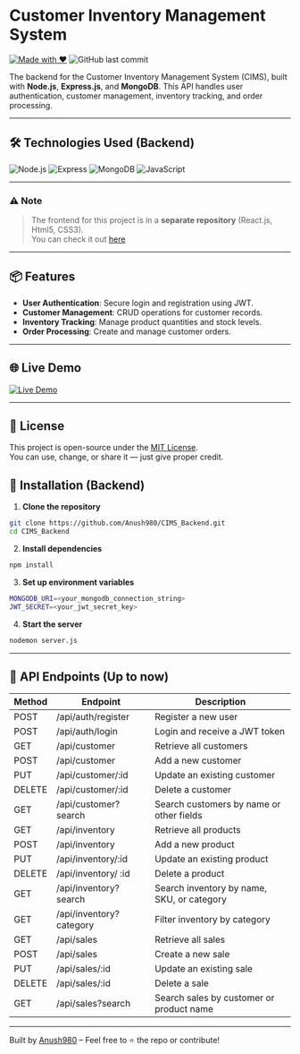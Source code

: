 # Customer Inventory Management System 


[![Made with ❤️](https://img.shields.io/badge/Made%20with-❤️-dark?style=flat-square)](https://github.com/Anush980)
![GitHub last commit](https://img.shields.io/github/last-commit/Anush980/CIMS_Backend?style=flat-square)


The backend for the Customer Inventory Management System (CIMS), built with **Node.js**, **Express.js**, and **MongoDB**. This API handles user authentication, customer management, inventory tracking, and order processing.

---

## 🛠 Technologies Used (Backend)

![Node.js](https://img.shields.io/badge/Node.js-339933?style=flat-square&logo=node.js&logoColor=white)
![Express](https://img.shields.io/badge/Express.js-000000?style=flat-square&logo=express&logoColor=white)
![MongoDB](https://img.shields.io/badge/MongoDB-47A248?style=flat-square&logo=mongodb&logoColor=white)
![JavaScript](https://img.shields.io/badge/JavaScript-F7DF1E?style=flat-square&logo=javascript&logoColor=black)

---

### ⚠️ Note
> The frontend for this project is in a **separate repository** (React.js, Html5, CSS3).  
You can check it out [here](https://github.com/Anush980/Customer_Inventory_Management_System?tab=readme-ov-file)

---

## 📦 Features

- **User Authentication**: Secure login and registration using JWT.
- **Customer Management**: CRUD operations for customer records.
- **Inventory Tracking**: Manage product quantities and stock levels.
- **Order Processing**: Create and manage customer orders.

---

## 🌐 Live Demo

[![Live Demo](https://img.shields.io/badge/CIMS%20Demo-Click-0D1117?style=for-the-badge&logo=github&logoColor=black)](https://cims-ebon.vercel.app/dashboard)

---
## 📄 License

This project is open-source under the [MIT License](./LICENSE).  
You can use, change, or share it — just give proper credit.

## 🚀 Installation (Backend)

1. **Clone the repository**
```bash
git clone https://github.com/Anush980/CIMS_Backend.git
cd CIMS_Backend
```
2. **Install dependencies**
```bash
npm install
```
3. **Set up environment variables**
 ```bash
MONGODB_URI=<your_mongodb_connection_string>
JWT_SECRET=<your_jwt_secret_key>
```
4. **Start the server**
```bash
nodemon server.js
```
---
## 📸 API Endpoints (Up to now)

| Method | Endpoint                | Description                                |
| ------ | ---------------------   | ------------------------------------------ |
| POST   | /api/auth/register      | Register a new user                        |
| POST   | /api/auth/login         | Login and receive a JWT token              |
| GET    | /api/customer           | Retrieve all customers                     |
| POST   | /api/customer           | Add a new customer                         |
| PUT    | /api/customer/:id       | Update an existing customer                |
| DELETE | /api/customer/:id       | Delete a customer                          |
| GET    | /api/customer?search    | Search customers by name or other fields   |
| GET    | /api/inventory          | Retrieve all products                      |
| POST   | /api/inventory          | Add a new product                          |
| PUT    | /api/inventory/:id      | Update an existing product                 |
| DELETE | /api/inventory/ :id     | Delete a product                           |
| GET    | /api/inventory?search   | Search inventory by name, SKU, or category |
| GET    | /api/inventory?category | Filter inventory by category               |
| GET    | /api/sales              | Retrieve all sales                         |
| POST   | /api/sales              | Create a new sale                          |
| PUT    | /api/sales/:id          | Update an existing sale                    |
| DELETE | /api/sales/:id          | Delete a sale                              |
| GET    | /api/sales?search       | Search sales by customer or product name   |

---


Built by [Anush980](https://github.com/Anush980) – Feel free to ⭐ the repo or contribute!



   